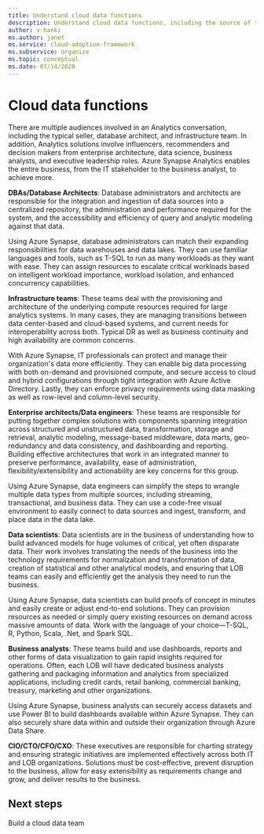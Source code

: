 ```yaml
---
title: Understand cloud data functions
description: Understand cloud data functions, including the source of the functionality, the scope, and the deliverable.
author: v-hanki
ms.author: janet
ms.service: cloud-adoption-framework
ms.subservice: organize
ms.topic: conceptual
ms.date: 07/14/2020
---
```


# Cloud data functions

There are multiple audiences involved in an Analytics conversation, including the typical seller, database architect, and infrastructure team. In addition, Analytics solutions involve influencers, recommenders and decision makers from enterprise architecture, data science, business analysts, and executive leadership roles. Azure Synapse Analytics enables the entire business, from the IT stakeholder to the business analyst, to achieve more.

**DBAs/Database Architects**: Database administrators and architects are responsible for the integration and ingestion of data sources into a centralized repository, the administration and performance required for the system, and the accessibility and efficiency of query and analytic modeling against that data.

Using Azure Synapse, database administrators can match their expanding responsibilities for data warehouses and data lakes. They can use familiar languages and tools, such as T-SQL to run as many workloads as they want with ease. They can assign resources to escalate critical workloads based on intelligent workload importance, workload isolation, and enhanced concurrency capabilities.

**Infrastructure teams**: These teams deal with the provisioning and architecture of the underlying compute resources required for large analytics systems. In many cases, they are managing transitions between data center-based and cloud-based systems, and current needs for interoperability across both.  Typical DR as well as business continuity and high availability are common concerns.

With Azure Synapse, IT professionals can protect and manage their organization's data more efficiently. They can enable big data processing with both on-demand and provisioned compute, and secure access to cloud and hybrid configurations through tight integration with Azure Active Directory. Lastly, they can enforce privacy requirements using data masking as well as row-level and column-level security.

**Enterprise architects/Data engineers**: These teams are responsible for putting together complex solutions with components spanning integration across structured and unstructured data, transformation, storage and retrieval, analytic modeling, message-based middleware, data marts, geo-redundancy and data consistency, and dashboarding and reporting. Building effective architectures that work in an integrated manner to preserve performance, availability, ease of administration, flexibility/extensibility and actionability are key concerns for this group.

Using Azure Synapse, data engineers can simplify the steps to wrangle multiple data types from multiple sources, including streaming, transactional, and business data. They can use a code-free visual environment to easily connect to data sources and ingest, transform, and place data in the data lake.

**Data scientists**: Data scientists are in the business of understanding how to build advanced models for huge volumes of critical, yet often disparate data. Their work involves translating the needs of the business into the technology requirements for normalization and transformation of data, creation of statistical and other analytical models, and ensuring that LOB teams can easily and efficiently get the analysis they need to run the business.

Using Azure Synapse, data scientists can build proofs of concept in minutes and easily create or adjust end-to-end solutions. They can provision resources as needed or simply query existing resources on demand across massive amounts of data. Work with the language of your choice—T-SQL, R, Python, Scala, .Net, and Spark SQL.

**Business analysts**: These teams build and use dashboards, reports and other forms of data visualization to gain rapid insights required for operations. Often, each LOB will have dedicated business analysts gathering and packaging information and analytics from specialized applications, including credit cards, retail banking, commercial banking, treasury, marketing and other organizations.  

Using Azure Synapse, business analysts can securely access datasets and use Power BI to build dashboards available within Azure Synapse. They can also securely share data within and outside their organization through Azure Data Share.

**CIO/CTO/CFO/CXO**: These executives are responsible for charting strategy and ensuring strategic initiatives are implemented effectively across both IT and LOB organizations. Solutions must be cost-effective, prevent disruption to the business, allow for easy extensibility as requirements change and grow, and deliver results to the business.

## Next steps

Build a cloud data team

